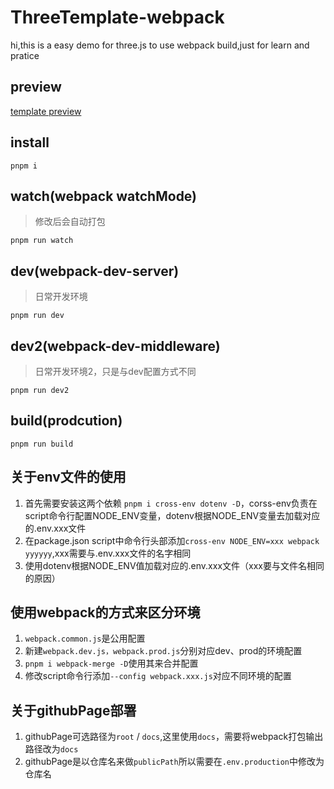 # ThreeTemplate-webpack
hi,this is a easy demo for three.js to use webpack build,just for learn and pratice

## preview

[template preview](https://yufengjie97.github.io/ThreeTemplate-webpack/)

## install

    pnpm i
## watch(webpack watchMode)
> 修改后会自动打包  

    pnpm run watch
## dev(webpack-dev-server)
> 日常开发环境  

    pnpm run dev

## dev2(webpack-dev-middleware)
> 日常开发环境2，只是与dev配置方式不同  

    pnpm run dev2

## build(prodcution)
    pnpm run build

## 关于env文件的使用
1. 首先需要安装这两个依赖 `pnpm i cross-env dotenv -D`，corss-env负责在script命令行配置NODE_ENV变量，dotenv根据NODE_ENV变量去加载对应的.env.xxx文件
2. 在package.json script中命令行头部添加`cross-env NODE_ENV=xxx webpack yyyyyy`,xxx需要与.env.xxx文件的名字相同
3. 使用dotenv根据NODE_ENV值加载对应的.env.xxx文件（xxx要与文件名相同的原因）

## 使用webpack的方式来区分环境
1. `webpack.common.js`是公用配置
2. 新建`webpack.dev.js，webpack.prod.js`分别对应dev、prod的环境配置
3. `pnpm i webpack-merge -D`使用其来合并配置
4. 修改script命令行添加`--config webpack.xxx.js`对应不同环境的配置

## 关于githubPage部署
1. githubPage可选路径为`root` / `docs`,这里使用`docs`，需要将webpack打包输出路径改为`docs`
2. githubPage是以仓库名来做`publicPath`所以需要在`.env.production`中修改为仓库名